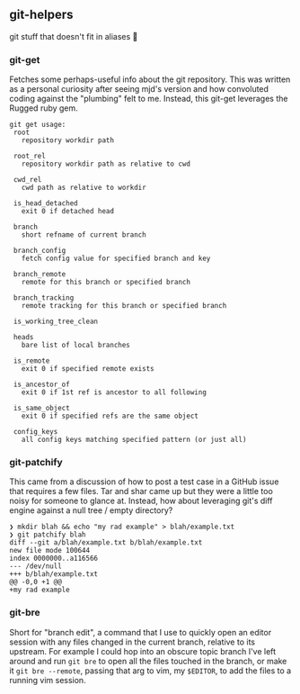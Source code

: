 git-helpers
-----------

git stuff that doesn't fit in aliases 💖

### git-get

Fetches some perhaps-useful info about the git repository.  This was written as
a personal curiosity after seeing mjd's version and how convoluted coding
against the "plumbing" felt to me.  Instead, this git-get leverages the Rugged
ruby gem.

    git get usage:
     root
       repository workdir path

     root_rel
       repository workdir path as relative to cwd

     cwd_rel
       cwd path as relative to workdir

     is_head_detached
       exit 0 if detached head

     branch
       short refname of current branch

     branch_config
       fetch config value for specified branch and key

     branch_remote
       remote for this branch or specified branch

     branch_tracking
       remote tracking for this branch or specified branch

     is_working_tree_clean

     heads
       bare list of local branches

     is_remote
       exit 0 if specified remote exists

     is_ancestor_of
       exit 0 if 1st ref is ancestor to all following

     is_same_object
       exit 0 if specified refs are the same object

     config_keys
       all config keys matching specified pattern (or just all)

### git-patchify

This came from a discussion of how to post a test case in a GitHub issue that
requires a few files.  Tar and shar came up but they were a little too noisy
for someone to glance at.  Instead, how about leveraging git's diff engine
against a null tree / empty directory?


    ❯ mkdir blah && echo "my rad example" > blah/example.txt
    ❯ git patchify blah
    diff --git a/blah/example.txt b/blah/example.txt
    new file mode 100644
    index 0000000..a116566
    --- /dev/null
    +++ b/blah/example.txt
    @@ -0,0 +1 @@
    +my rad example

### git-bre

Short for "branch edit", a command that I use to quickly open an editor session
with any files changed in the current branch, relative to its upstream.  For
example I could hop into an obscure topic branch I've left around and run `git
bre` to open all the files touched in the branch, or make it `git bre
--remote`, passing that arg to vim, my `$EDITOR`, to add the files to a running
vim session.


